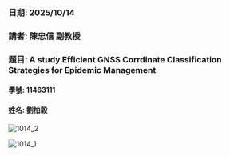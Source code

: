 ### 日期: 2025/10/14

### 講者: 陳忠信 副教授

### 題目: A study Efficient GNSS Corrdinate Classification Strategies for Epidemic Management

#### 學號: 11463111
#### 姓名: 劉柏毅

![1014_2](https://github.com/user-attachments/assets/0c9b63fa-1b38-4810-bd8d-bd9df85ef4e5)

![1014_1](https://github.com/user-attachments/assets/7ea00b15-36dd-44f4-9432-280a958f7cea)
